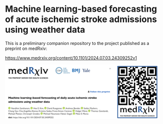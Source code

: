 # Machine learning-based forecasting of acute ischemic stroke admissions using weather data


This is a preliminary companion repository to the project published as a preprint on medRxiv:

https://www.medrxiv.org/content/10.1101/2024.07.03.24309252v1

![Alt text](preprint.png)
